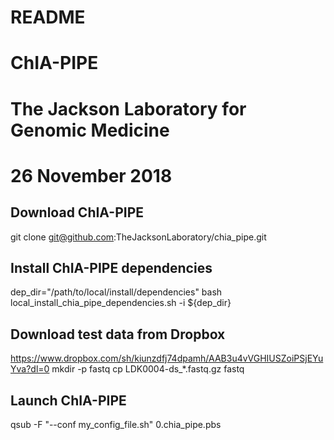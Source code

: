 # README
# ChIA-PIPE
# The Jackson Laboratory for Genomic Medicine
# 26 November 2018


## Download ChIA-PIPE
git clone git@github.com:TheJacksonLaboratory/chia_pipe.git

## Install ChIA-PIPE dependencies
dep_dir="/path/to/local/install/dependencies"
bash local_install_chia_pipe_dependencies.sh -i ${dep_dir}

## Download test data from Dropbox
https://www.dropbox.com/sh/kiunzdfj74dpamh/AAB3u4vVGHIUSZoiPSjEYuYva?dl=0
mkdir -p fastq
cp LDK0004-ds_*.fastq.gz fastq

## Launch ChIA-PIPE
qsub -F "--conf my_config_file.sh" 0.chia_pipe.pbs
